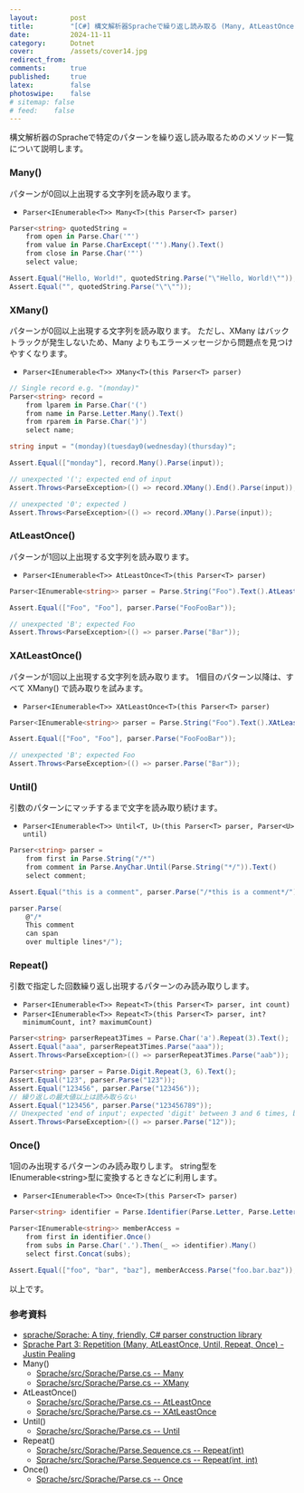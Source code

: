 ```yaml
---
layout:        post
title:         "[C#] 構文解析器Spracheで繰り返し読み取る (Many, AtLeastOnce, Until, Repeat, Once)"
date:          2024-11-11
category:      Dotnet
cover:         /assets/cover14.jpg
redirect_from:
comments:      true
published:     true
latex:         false
photoswipe:    false
# sitemap: false
# feed:    false
---
```


構文解析器のSpracheで特定のパターンを繰り返し読み取るためのメソッド一覧について説明します。


### Many()
パターンが0回以上出現する文字列を読み取ります。

- `Parser<IEnumerable<T>> Many<T>(this Parser<T> parser)`

```csharp
Parser<string> quotedString =
    from open in Parse.Char('"')
    from value in Parse.CharExcept('"').Many().Text()
    from close in Parse.Char('"')
    select value;

Assert.Equal("Hello, World!", quotedString.Parse("\"Hello, World!\""));
Assert.Equal("", quotedString.Parse("\"\""));
```


### XMany()
パターンが0回以上出現する文字列を読み取ります。
ただし、XMany はバックトラックが発生しないため、Many よりもエラーメッセージから問題点を見つけやすくなります。

- `Parser<IEnumerable<T>> XMany<T>(this Parser<T> parser)`

```csharp
// Single record e.g. "(monday)"
Parser<string> record =
    from lparem in Parse.Char('(')
    from name in Parse.Letter.Many().Text()
    from rparem in Parse.Char(')')
    select name;

string input = "(monday)(tuesday0(wednesday)(thursday)";

Assert.Equal(["monday"], record.Many().Parse(input));

// unexpected '('; expected end of input
Assert.Throws<ParseException>(() => record.XMany().End().Parse(input));

// unexpected '0'; expected )
Assert.Throws<ParseException>(() => record.XMany().Parse(input));
```


### AtLeastOnce()
パターンが1回以上出現する文字列を読み取ります。

- `Parser<IEnumerable<T>> AtLeastOnce<T>(this Parser<T> parser)`

```csharp
Parser<IEnumerable<string>> parser = Parse.String("Foo").Text().AtLeastOnce();

Assert.Equal(["Foo", "Foo"], parser.Parse("FooFooBar"));

// unexpected 'B'; expected Foo
Assert.Throws<ParseException>(() => parser.Parse("Bar"));
```


### XAtLeastOnce()
パターンが1回以上出現する文字列を読み取ります。
1個目のパターン以降は、すべて XMany() で読み取りを試みます。

- `Parser<IEnumerable<T>> XAtLeastOnce<T>(this Parser<T> parser)`

```csharp
Parser<IEnumerable<string>> parser = Parse.String("Foo").Text().XAtLeastOnce();

Assert.Equal(["Foo", "Foo"], parser.Parse("FooFooBar"));

// unexpected 'B'; expected Foo
Assert.Throws<ParseException>(() => parser.Parse("Bar"));
```


### Until()
引数のパターンにマッチするまで文字を読み取り続けます。

- `Parser<IEnumerable<T>> Until<T, U>(this Parser<T> parser, Parser<U> until)`

```csharp
Parser<string> parser =
    from first in Parse.String("/*")
    from comment in Parse.AnyChar.Until(Parse.String("*/")).Text()
    select comment;

Assert.Equal("this is a comment", parser.Parse("/*this is a comment*/"));

parser.Parse(
    @"/*
    This comment
    can span
    over multiple lines*/");
```


### Repeat()
引数で指定した回数繰り返し出現するパターンのみ読み取りします。

- `Parser<IEnumerable<T>> Repeat<T>(this Parser<T> parser, int count)`
- `Parser<IEnumerable<T>> Repeat<T>(this Parser<T> parser, int? minimumCount, int? maximumCount)`

```csharp
Parser<string> parserRepeat3Times = Parse.Char('a').Repeat(3).Text();
Assert.Equal("aaa", parserRepeat3Times.Parse("aaa"));
Assert.Throws<ParseException>(() => parserRepeat3Times.Parse("aab"));

Parser<string> parser = Parse.Digit.Repeat(3, 6).Text();
Assert.Equal("123", parser.Parse("123"));
Assert.Equal("123456", parser.Parse("123456"));
// 繰り返しの最大値以上は読み取らない
Assert.Equal("123456", parser.Parse("123456789"));
// Unexpected 'end of input'; expected 'digit' between 3 and 6 times, but found 2
Assert.Throws<ParseException>(() => parser.Parse("12"));
```


### Once()
1回のみ出現するパターンのみ読み取りします。
string型をIEnumerable\<string\>型に変換するときなどに利用します。

- `Parser<IEnumerable<T>> Once<T>(this Parser<T> parser)`

```csharp
Parser<string> identifier = Parse.Identifier(Parse.Letter, Parse.LetterOrDigit);

Parser<IEnumerable<string>> memberAccess =
    from first in identifier.Once()
    from subs in Parse.Char('.').Then(_ => identifier).Many()
    select first.Concat(subs);

Assert.Equal(["foo", "bar", "baz"], memberAccess.Parse("foo.bar.baz"));
```


以上です。

### 参考資料

- [sprache/Sprache: A tiny, friendly, C# parser construction library](https://github.com/sprache/Sprache)
- [Sprache Part 3: Repetition (Many, AtLeastOnce, Until, Repeat, Once) - Justin Pealing](https://justinpealing.me.uk/post/2020-03-23-sprache3-repetition/)
- Many()
    - [Sprache/src/Sprache/Parse.cs -- Many](https://github.com/sprache/Sprache/blob/9d1721bb0dea638e35b9bbb2334fea6f99bf778e/src/Sprache/Parse.cs#L256)
    - [Sprache/src/Sprache/Parse.cs -- XMany](https://github.com/sprache/Sprache/blob/9d1721bb0dea638e35b9bbb2334fea6f99bf778e/src/Sprache/Parse.cs#L296)
- AtLeastOnce()
    - [Sprache/src/Sprache/Parse.cs -- AtLeastOnce](https://github.com/sprache/Sprache/blob/9d1721bb0dea638e35b9bbb2334fea6f99bf778e/src/Sprache/Parse.cs#L309)
    - [Sprache/src/Sprache/Parse.cs -- XAtLeastOnce](https://github.com/sprache/Sprache/blob/9d1721bb0dea638e35b9bbb2334fea6f99bf778e/src/Sprache/Parse.cs#L323)
- Until()
    - [Sprache/src/Sprache/Parse.cs -- Until](https://github.com/sprache/Sprache/blob/9d1721bb0dea638e35b9bbb2334fea6f99bf778e/src/Sprache/Parse.cs#L602)
- Repeat()
    - [Sprache/src/Sprache/Parse.Sequence.cs -- Repeat(int)](https://github.com/sprache/Sprache/blob/9d1721bb0dea638e35b9bbb2334fea6f99bf778e/src/Sprache/Parse.Sequence.cs#L77)
    - [Sprache/src/Sprache/Parse.Sequence.cs -- Repeat(int, int)](https://github.com/sprache/Sprache/blob/9d1721bb0dea638e35b9bbb2334fea6f99bf778e/src/Sprache/Parse.Sequence.cs#L91)
- Once()
    - [Sprache/src/Sprache/Parse.cs -- Once](https://github.com/sprache/Sprache/blob/9d1721bb0dea638e35b9bbb2334fea6f99bf778e/src/Sprache/Parse.cs#L523)



